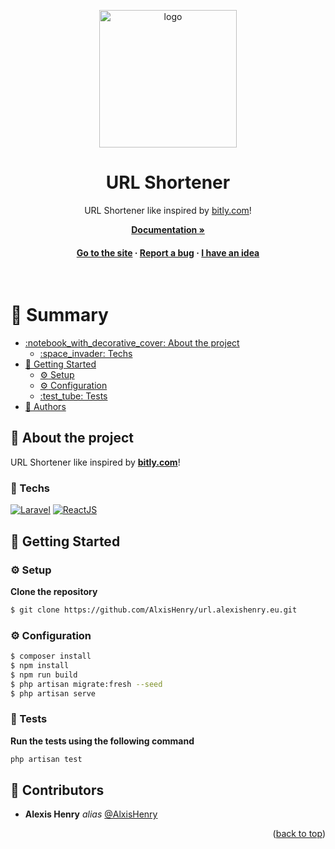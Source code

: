 <a name="readme-top"></a>

<div align="center">

  <img src="https://cdn.alexishenry.eu/shared/images/logo.png" alt="logo" width="220" height="auto" />
  <h1>URL Shortener</h1>
  
  <p>
    URL Shortener like inspired by <a href="https://bitly.com">bitly.com</a>!
  </p>

<a href="https://alxishenry.github.io/docs"><strong>Documentation »</strong></a>

<h4>
    <a href="https://url.alexishenry.eu">Go to the site</a>
  <span> · </span>
    <a href="https://github.com/AlxisHenry/url.alexishenry.eu/issues">Report a bug</a>
  <span> · </span>
    <a href="https://github.com/AlxisHenry/url.alexishenry.eu/issues">I have an idea</a>
  </h4>
</div>

<br/>

# :notebook_with_decorative_cover: Summary

- [:notebook\_with\_decorative\_cover: About the project](#star2-about-the-project)
  * [:space\_invader: Techs](#space_invader-techs)
- [:toolbox: Getting Started](#toolbox-getting-started)
  * [:gear: Setup](#gear-setup)
  * [:gear: Configuration](#gear-config)
  * [:test\_tube: Tests](#test_tube-tests)
- [:wave: Authors](#wave-authors)

## :star2: About the project

URL Shortener like inspired by [**bitly.com**](https://bitly.com)!

### :space_invader: Techs

[![Laravel](https://img.shields.io/badge/bash%20-hotpink.svg?&style=for-the-badge&logo=gnu-bash&logoColor=4EAA25&color=gray)]()
[![ReactJS](https://img.shields.io/badge/bash%20-hotpink.svg?&style=for-the-badge&logo=gnu-bash&logoColor=4EAA25&color=gray)]()

## :toolbox: Getting Started

### :gear: Setup

**Clone the repository**

```bash
$ git clone https://github.com/AlxisHenry/url.alexishenry.eu.git
```

### :gear: Configuration

```bash
$ composer install
$ npm install
$ npm run build
$ php artisan migrate:fresh --seed
$ php artisan serve
```

### :test_tube: Tests

**Run the tests using the following command**

```bash
php artisan test
```

## :wave: Contributors

* **Alexis Henry** _alias_ [@AlxisHenry](https://github.com/AlxisHenry)

<p align="right">(<a href="#readme-top">back to top</a>)</p>